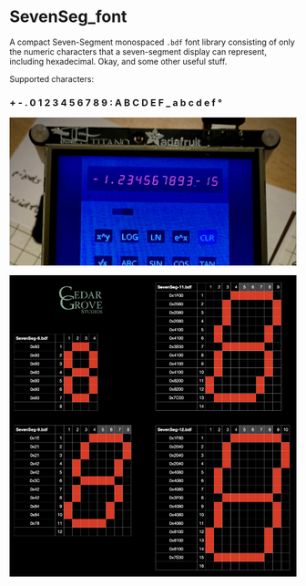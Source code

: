 # SevenSeg_font
 A compact Seven-Segment monospaced `.bdf` font library consisting of only the numeric characters that a seven-segment display can represent, including hexadecimal. Okay, and some other useful stuff.
 
 
Supported characters:
### + - . 0 1 2 3 4 5 6 7 8 9 : A B C D E F _ a b c d e f °


 ![SevenSeg-11 Calculator](https://github.com/CedarGroveStudios/SevenSeg_font/blob/main/photos/SevenSeg-12_social.jpeg)
 
 ![Font Layout Diagram](https://github.com/CedarGroveStudios/SevenSeg_font/blob/main/photos/SevenSeg_font_layout.png)
